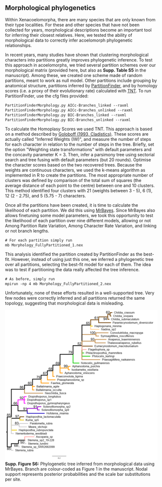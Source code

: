 ## Morphological phylogenetics
Within Xenacoelomorpha, there are many species that are only known from their type localities. For these and other species that have not been collected for years, morphological descriptions become an important tool for inferring their closest relatives. Here, we tested the ability of morphological data to correctly infer acoelomorph phylogenetic relationships.

In recent years, many studies have shown that clustering morphological characters into partitions greatly improves phylogenetic inference. To test this approach in acoelomorphs, we tried several  partition schemes over our morphological matrix (provided here, but also as **Supp. Table S5** in the manuscript). Among these, we created one scheme made of random partitions, meant to work as  null model. Other partitions include grouping by anatomical structure, partitions inferred by [PartitionFinder](https://github.com/brettc/partitionfinder/tree/master), and by homology scores (i.e. a proxy of their evolutionary rate) calculated with [TNT](https://cladistics.org/tnt/).
To run PartitionFinder, use the cfg files provided:

    PartitionFinderMorphology.py AICc-Branches_linked --raxml
    PartitionFinderMorphology.py AICc-Branches_unlinked --raxml
    PartitionFinderMorphology.py BIC-Branches_linked --raxml
    PartitionFinderMorphology.py BIC-Branches_unlinked --raxml

To calculate the Homoplasy Scores we used TNT. This approach is based on a method described by [Goloboff (1993, Cladistics)](https://onlinelibrary.wiley.com/doi/abs/10.1111/j.1096-0031.1993.tb00209.x). These scores are actually called "Inferred Weights (IW)", and measure the number of steps for each character in relation to the number of steps in the tree. Briefly, set the option "Weighting state transformations" with default parameters and the concavity parameter K = 3. Then, infer a parsimony tree using sectorial search and tree fusing with default parameters (but 20 rounds). Optimise the character scores based on the two recovered trees.
Because the weights are continuous characters, we used the k-means algorithm as implemented in R to create the partitions. The most appropriate number of clusters was defined by comparison of the total sum of squares (the average distance of each point to the centre) between  one and 10 clusters. This method identified four clusters with 21 (weights between 3 - 5), 6 (1), 12 (2 - 2.75), and 5 (5.75 - 7) characters.

Once all the partitions have been created, it is time to calculate the likelihood of each partition. We did this using [MrBayes](https://nbisweden.github.io/MrBayes/). Since MrBayes also allows finetuning some model parameters, we took this opportunity to test the likelihood of each partition over nine different models, allowing or not Among Partition Rate Variation, Among Character Rate Variation, and linking or not branch lengths.

    # For each partition simply run
    mb Morphology_FullyPartitioned_1.nex

This analysis identified the partition created by PartitionFinder as the best-fit. However, instead of using just this one, we inferred a phylogenetic tree over all partitions, selecting the best-fit model for each of them. The idea was to test if partitioning the data really affected the tree inference.

    # As before, simply run
    mpirun -np 4 mb Morphology_FullyPartitioned_2.nex

Unfortunately, none of these efforts resulted in a well-supported tree. Very few nodes were correctly inferred and all partitions returned the same topology, suggesting that morphological data is misleading.

![image](https://github.com/saabalde/2024_Acoelomorpha_phylogenomics/blob/main/04-Morphological_phylogenetics/Supplementary_Figure%20S6-Morphological_phylogeny.png)
**Supp. Figure S6:** Phylogenetic tree inferred from morphological data using MrBayes. Branch are colour-coded as Figure 1 in the manuscript. Nodal support represents posterior probabilities and the scale bar substitutions per site.




